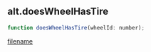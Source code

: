 ## alt.doesWheelHasTire

```js
function doesWheelHasTire(wheelId: number);
```

[filename](method_doesWheelHasTire_m.md ':include')